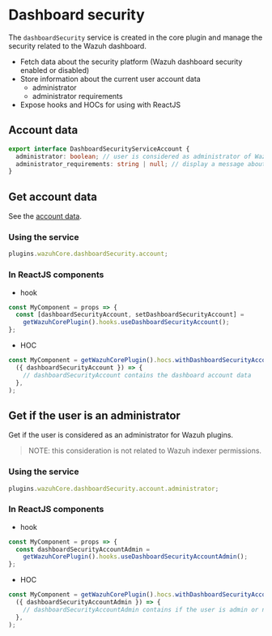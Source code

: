 # Dashboard security

The `dashboardSecurity` service is created in the core plugin and manage the security related to the Wazuh dashboard.

- Fetch data about the security platform (Wazuh dashboard security enabled or disabled)
- Store information about the current user account data
  - administrator
  - administrator requirements
- Expose hooks and HOCs for using with ReactJS

## Account data

```ts
export interface DashboardSecurityServiceAccount {
  administrator: boolean; // user is considered as administrator of Wazuh dashboard. This can be used for some Wazuh plugin features with no dependency of Wazuh indexer permissions
  administrator_requirements: string | null; // display a message about the requirements to be administrator if the user has not an administrator
}
```

## Get account data

See the [account data](#account-data).

### Using the service

```ts
plugins.wazuhCore.dashboardSecurity.account;
```

### In ReactJS components

- hook

```ts
const MyComponent = props => {
  const [dashboardSecurityAccount, setDashboardSecurityAccount] =
    getWazuhCorePlugin().hooks.useDashboardSecurityAccount();
};
```

- HOC

```ts
const MyComponent = getWazuhCorePlugin().hocs.withDashboardSecurityAccount(
  ({ dashboardSecurityAccount }) => {
    // dashboardSecurityAccount contains the dashboard account data
  },
);
```

## Get if the user is an administrator

Get if the user is considered as an administrator for Wazuh plugins.

> NOTE: this consideration is not related to Wazuh indexer permissions.

### Using the service

```ts
plugins.wazuhCore.dashboardSecurity.account.administrator;
```

### In ReactJS components

- hook

```ts
const MyComponent = props => {
  const dashboardSecurityAccountAdmin =
    getWazuhCorePlugin().hooks.useDashboardSecurityAccountAdmin();
};
```

- HOC

```ts
const MyComponent = getWazuhCorePlugin().hocs.withDashboardSecurityAccountAdmin(
  ({ dashboardSecurityAccountAdmin }) => {
    // dashboardSecurityAccountAdmin contains if the user is admin or not
  },
);
```
